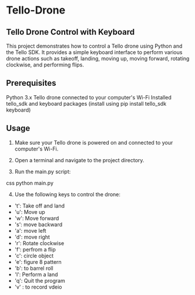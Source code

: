 # Tello-Drone


## Tello Drone Control with Keyboard

This project demonstrates how to control a Tello drone using Python and the Tello SDK. It provides a simple keyboard interface to perform various drone actions such as takeoff, landing, moving up, moving forward, rotating clockwise, and performing flips.

## Prerequisites

Python 3.x
Tello drone connected to your computer's Wi-Fi
Installed tello_sdk and keyboard packages (install using pip install tello_sdk keyboard)

## Usage

1. Make sure your Tello drone is powered on and connected to your computer's Wi-Fi.

2. Open a terminal and navigate to the project directory.

3. Run the main.py script:

css
python main.py

4. Use the following keys to control the drone:

* 't': Take off and land
* 'u': Move up
* 'w': Move forward
* 's': move backward
* 'a': move left
* 'd': move right
* 'r': Rotate clockwise
* 'f': perfrom a flip
* 'c': circle object
* 'e': figure 8 pattern
* 'b': to barrel roll
* 'l': Perform a land
* 'q': Quit the program
* 'v' : to record vdeio